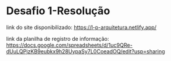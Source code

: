 # Desafio 1-Resolução
link do site disponibilizado: https://l-p-arquitetura.netlify.app/

link da planilha de registro de informação: https://docs.google.com/spreadsheets/d/1uc9QRe-dUuLQPjzKB9eubkx9h28UypaSy7L0CoeadOQ/edit?usp=sharing
